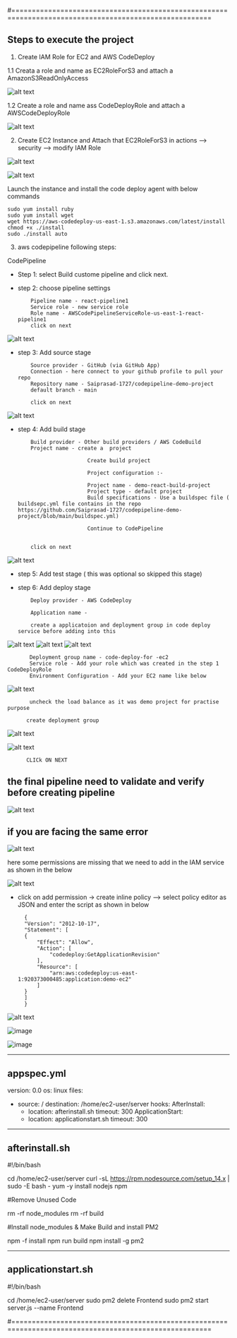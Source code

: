 #=======================================================================================================

## Steps to execute the project

1. Create IAM Role for EC2 and AWS CodeDeploy

1.1 Creata a role and name as EC2RoleForS3 and attach a AmazonS3ReadOnlyAccess

![alt text](image.png)


1.2  Create a role and name ass CodeDeployRole and attach a AWSCodeDeployRole

![alt text](image-1.png)

2. Create EC2 Instance and Attach that EC2RoleForS3 in actions --> security --> modify IAM Role

![alt text](image-3.png)

![alt text](image-2.png)

Launch the instance and install the code deploy agent with below commands

```sudo yum update
sudo yum install ruby
sudo yum install wget
wget https://aws-codedeploy-us-east-1.s3.amazonaws.com/latest/install
chmod +x ./install
sudo ./install auto
```


3. aws codepipeline following steps:

CodePipeline

- Step 1: select Build custome pipeline and click next.
- step 2: choose pipeline settings

          Pipeline name - react-pipeline1
          Service role - new service role
          Role name - AWSCodePipelineServiceRole-us-east-1-react-pipeline1
          click on next

![alt text](image-4.png)
          
- step 3: Add source stage

          Source provider - GitHub (via GitHub App)
          Connection - here connect to your github profile to pull your repo
          Repository name - Saiprasad-1727/codepipeline-demo-project 
          default branch - main
          
          click on next

![alt text](image-5.png)

- step 4: Add build stage

          Build provider - Other build providers / AWS CodeBuild
          Project name - create a  project

                            Create build project 

                            Project configuration :-

                            Project name - demo-react-build-project
                            Project type - default project
                            Build specifications - Use a buildspec file ( buildsepc.yml file contains in the repo https://github.com/Saiprasad-1727/codepipeline-demo-project/blob/main/buildspec.yml)

                            Continue to CodePipeline


          click on next

![alt text](image-6.png)

- step 5: Add test stage ( this was optional so skipped this stage)                 


- step 6: Add deploy stage

          Deploy provider - AWS CodeDeploy

          Application name - 
          
          create a applicatoion and deployment group in code deploy service before adding into this

![alt text](image-7.png)
           ![alt text](image-8.png)
           ![alt text](image-9.png)

           Deployment group name - code-deploy-for -ec2
           Service role - Add your role which was created in the step 1 CodeDeployRole
           Environment Configuration - Add your EC2 name like below

   ![alt text](image-10.png)

           uncheck the load balance as it was demo project for practise purpose

          create deployment group

   ![alt text](image-12.png)

  ![alt text](image-11.png)


          CLICk ON NEXT

##  the final pipeline need to validate and verify before creating pipeline

![alt text](image-13.png)



## if you are facing the same error

![alt text](image-14.png)


here some permissions are missing that we need to add in the IAM service as shown in the below

![alt text](image-16.png)

- click on add permission -> create inline policy --> select policy editor as JSON and enter the script as shown in below

  
        {
		"Version": "2012-10-17",
		"Statement": [
		{
			"Effect": "Allow",
			"Action": [
				"codedeploy:GetApplicationRevision"
			],
			"Resource": [
				"arn:aws:codedeploy:us-east-1:920373000485:application:demo-ec2"
			]
		}
		]
		}


![alt text](image-17.png)

![image](https://github.com/user-attachments/assets/ce86baaa-aa80-49a5-9131-b91b4f3a956c)

![image](https://github.com/user-attachments/assets/ba8c2314-a452-4e6f-815f-f34c6d64494a)

--------------------
appspec.yml
--------------------

version: 0.0
os: linux
files:
  - source: /
    destination: /home/ec2-user/server
hooks:
  AfterInstall:
    - location: afterinstall.sh
      timeout: 300
  ApplicationStart:
    - location: applicationstart.sh
      timeout: 300

--------------------
afterinstall.sh
--------------------

#!/bin/bash

cd /home/ec2-user/server
curl -sL https://rpm.nodesource.com/setup_14.x | sudo -E bash -
yum -y install nodejs npm


#Remove Unused Code

rm -rf node_modules
rm -rf build

#Install node_modules & Make Build and install PM2

npm -f install
npm run build
npm install -g pm2


--------------------
applicationstart.sh
--------------------

#!/bin/bash

cd /home/ec2-user/server
sudo pm2 delete Frontend
sudo pm2 start server.js --name Frontend

#=======================================================================================================

